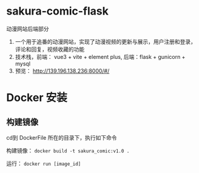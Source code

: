 # sakura-comic-flask
动漫网站后端部分
1. 一个用于追番的动漫网站，实现了动漫视频的更新与展示，用户注册和登录，评论和回复，视频收藏的功能
2. 技术栈，前端： vue3 + vite + element plus, 后端：flask + gunicorn + mysql
3. 预览： http://139.196.138.236:8000/#/

# Docker 安装

## 构建镜像

cd到 DockerFile 所在的目录下，执行如下命令

构建镜像： `docker build -t sakura_comic:v1.0 .`

运行： `docker run [image_id]`
